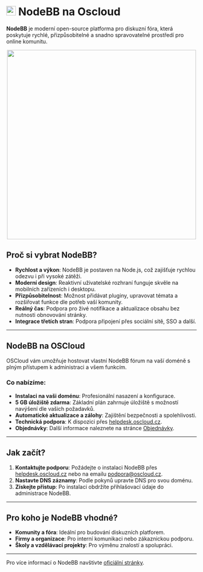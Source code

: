 # <img src="/img/nodebb-logo.png" width="25px"> NodeBB na Oscloud

**NodeBB** je moderní open-source platforma pro diskuzní fóra, která poskytuje rychlé, přizpůsobitelné a snadno spravovatelné prostředí pro online komunitu.

<center>
<img src="/img/nodebb_app.png" class="shadow" width="500px">
</center>

## Proč si vybrat NodeBB?

- **Rychlost a výkon**: NodeBB je postaven na Node.js, což zajišťuje rychlou odezvu i při vysoké zátěži.
- **Moderní design**: Reaktivní uživatelské rozhraní funguje skvěle na mobilních zařízeních i desktopu.
- **Přizpůsobitelnost**: Možnost přidávat pluginy, upravovat témata a rozšiřovat funkce dle potřeb vaší komunity.
- **Reálný čas**: Podpora pro živé notifikace a aktualizace obsahu bez nutnosti obnovování stránky.
- **Integrace třetích stran**: Podpora připojení přes sociální sítě, SSO a další.

---


## NodeBB na OSCloud

OSCloud vám umožňuje hostovat vlastní NodeBB fórum na vaší doméně s plným přístupem k administraci a všem funkcím.

### Co nabízíme:

- **Instalaci na vaši doménu**: Profesionální nasazení a konfigurace.
- **5 GB úložiště zdarma**: Základní plán zahrnuje úložiště s možností navýšení dle vašich požadavků.
- **Automatické aktualizace a zálohy**: Zajištění bezpečnosti a spolehlivosti.
- **Technická podpora**: K dispozici přes [helpdesk.oscloud.cz](https://helpdesk.oscloud.cz).
- **Objednávky**: Další informace naleznete na stránce [Objednávky](https://helpdesk.oscloud.cz/help/711028727).

---

## Jak začít?

1. **Kontaktujte podporu**: Požádejte o instalaci NodeBB přes [helpdesk.oscloud.cz](https://helpdesk.oscloud.cz/help/711028727) nebo na emailu [podpora@oscloud.cz](mailto:podpora@oscloud.cz).
2. **Nastavte DNS záznamy**: Podle pokynů upravte DNS pro svou doménu.
3. **Získejte přístup**: Po instalaci obdržíte přihlašovací údaje do administrace NodeBB.


---

## Pro koho je NodeBB vhodné?

- **Komunity a fóra**: Ideální pro budování diskuzních platforem.
- **Firmy a organizace**: Pro interní komunikaci nebo zákaznickou podporu.
- **Školy a vzdělávací projekty**: Pro výměnu znalostí a spolupráci.

---

Pro více informací o NodeBB navštivte [oficiální stránky](https://nodebb.org).
